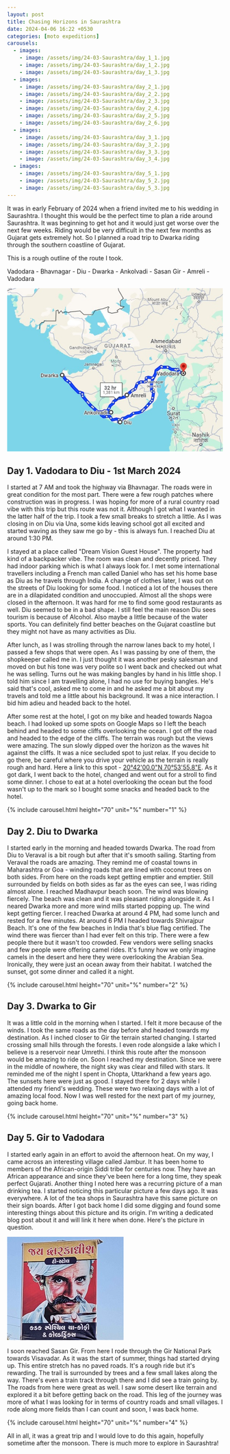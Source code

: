 ```yaml
---
layout: post
title: Chasing Horizons in Saurashtra
date: 2024-04-06 16:22 +0530
categories: [moto expeditions]
carousels:
  - images: 
    - image: /assets/img/24-03-Saurashtra/day_1_1.jpg
    - image: /assets/img/24-03-Saurashtra/day_1_2.jpg
    - image: /assets/img/24-03-Saurashtra/day_1_3.jpg
  - images: 
    - image: /assets/img/24-03-Saurashtra/day_2_1.jpg
    - image: /assets/img/24-03-Saurashtra/day_2_2.jpg
    - image: /assets/img/24-03-Saurashtra/day_2_3.jpg
    - image: /assets/img/24-03-Saurashtra/day_2_4.jpg
    - image: /assets/img/24-03-Saurashtra/day_2_5.jpg
    - image: /assets/img/24-03-Saurashtra/day_2_6.jpg
  - images: 
    - image: /assets/img/24-03-Saurashtra/day_3_1.jpg
    - image: /assets/img/24-03-Saurashtra/day_3_2.jpg
    - image: /assets/img/24-03-Saurashtra/day_3_3.jpg
    - image: /assets/img/24-03-Saurashtra/day_3_4.jpg
  - images: 
    - image: /assets/img/24-03-Saurashtra/day_5_1.jpg
    - image: /assets/img/24-03-Saurashtra/day_5_2.jpg
    - image: /assets/img/24-03-Saurashtra/day_5_3.jpg
---
```


It was in early February of 2024 when a friend invited me to his wedding in Saurashtra. I thought this would be the perfect time to plan a ride around Saurashtra. It was beginning to get hot and it would just get worse over the next few weeks. Riding would be very difficult in the next few months as Gujarat gets extremely hot. So I planned a road trip to Dwarka riding through the southern coastline of Gujarat. 

This is a rough outline of the route I took.

Vadodara - Bhavnagar - Diu - Dwarka - Ankolvadi - Sasan Gir - Amreli - Vadodara

![Route](/assets/img/24-03-Saurashtra/route.jpg)


## Day 1. Vadodara to Diu - 1st March 2024

I started at 7 AM and took the highway via Bhavnagar. The roads were in great condition for the most part. There were a few rough patches where construction was in progress. I was hoping for more of a rural country road vibe with this trip but this route was not it. Although I got what I wanted in the latter half of the trip.  I took a few small breaks to stretch a little. As I was closing in on Diu via Una, some kids leaving school got all excited and started waving as they saw me go by - this is always fun. I reached Diu at around 1:30 PM.

I stayed at a place called "Dream Vision Guest House". The property had kind of a backpacker vibe. The room was clean and decently priced. They had indoor parking which is what I always look for. I met some international travellers including a French man called Daniel who has set his home base as Diu as he travels through India. A change of clothes later, I was out on the streets of Diu looking for some food. I noticed a lot of the houses there are in a dilapidated condition and unoccupied. Almost all the shops were closed in the afternoon. It was hard for me to find some good restaurants as well. Diu seemed to be in a bad shape. I still feel the main reason Diu sees tourism is because of Alcohol. Also maybe a little because of the water sports. You can definitely find better beaches on the Gujarat coastline but they might not have as many activities as Diu. 

After lunch, as I was strolling through the narrow lanes back to my hotel, I passed a few shops that were open. As I was passing by one of them, the shopkeeper called me in. I just thought it was another pesky salesman and moved on but his tone was very polite so I went back and checked out what he was selling. Turns out he was making bangles by hand in his little shop. I told him since I am travelling alone, I had no use for buying bangles. He's said that's cool, asked me to come in and he asked me a bit about my travels and told me a little about his background. It was a nice interaction. I bid him adieu and headed back to the hotel.

After some rest at the hotel, I got on my bike and headed towards Nagoa beach. I had looked up some spots on Google Maps so I left the beach behind and headed to some cliffs overlooking the ocean. I got off the road and headed to the edge of the cliffs. The terrain was rough but the views were amazing. The sun slowly dipped over the horizon as the waves hit against the cliffs. It was a nice secluded spot to just relax. If you decide to go there, be careful where you drive your vehicle as the terrain is really rough and hard. Here a link to this spot - <a href = "https://maps.app.goo.gl/LkFoSEPTyLcWWxyb8">20°42'00.0"N 70°53'55.8"E</a>. As it got dark, I went back to the hotel, changed and went out for a stroll to find some dinner. I chose to eat at a hotel overlooking the ocean but the food wasn't up to the mark so I bought some snacks and headed back to the hotel.

{% include carousel.html height="70" unit="%" number="1" %}

## Day 2. Diu to Dwarka

I started early in the morning and headed towards Dwarka. The road from Diu to Veraval is a bit rough but after that it's smooth sailing. Starting from Veraval the roads are amazing. They remind me of coastal towns in Maharashtra or Goa - winding roads that are lined with coconut trees on both sides. From here on the roads kept getting emptier and emptier. Still surrounded by fields on both sides as far as the eyes can see, I was riding almost alone. I reached Madhavpur beach soon. The wind was blowing fiercely. The beach was clean and it was pleasant riding alongside it. As I neared Dwarka more and more wind mills started popping up. The wind kept getting fiercer. I reached Dwarka at around 4 PM, had some lunch and rested for a few minutes. At around 6 PM I headed towards Shivrajpur Beach. It's one of the few beaches in India that's blue flag certified. The wind there was fiercer than I had ever felt on this trip. There were a few people there but it wasn't too crowded. Few vendors were selling snacks and few people were offering camel rides. It's funny how we only imagine camels in the desert and here they were overlooking the Arabian Sea. Ironically, they were just an ocean away from their habitat. I watched the sunset, got some dinner and called it a night.

{% include carousel.html height="70" unit="%" number="2" %}

## Day 3. Dwarka to Gir

It was a little cold in the morning when I started. I felt it more because of the winds. I took the same roads as the day before ahd headed towards my destination. As I inched closer to Gir the terrain started changing. I started crossing small hills through the forests. I even rode alongside a lake which I believe is a reservoir near Umrethi. I think this route after the monsoon would be amazing to ride on. Soon I reached my destination. Since we were in the middle of nowhere, the night sky was clear and filled with stars. It reminded me of the night I spent in Chopta, Uttarkhand a few years ago. The sunsets here were just as good. I stayed there for 2 days while I attended my friend's wedding. These were two relaxing days with a lot of amazing local food. Now I was well rested for the next part of my journey, going back home.

{% include carousel.html height="70" unit="%" number="3" %}

## Day 5. Gir to Vadodara

I started early again in an effort to avoid the afternoon heat. On my way, I came across an interesting village called Jambur. It has been home to members of the African-origin Siddi tribe for centuries now. They have an African appearance and since they've been here for a long time, they speak perfect Gujarati. Another thing I noted here was a recurring picture of a man drinking tea. I started noticing this particular picture a few days ago. It was everywhere. A lot of the tea shops in Saurashtra have this same picture on their sign boards. After I got back home I did some digging and found some interesting things about this picture and its origin. I'm writing a dedicated blog post about it and will link it here when done. Here's the picture in question.

![Route](/assets/img/24-03-Saurashtra/var.jpg)

I soon reached Sasan Gir. From here I rode through the Gir National Park towards Visavadar. As it was the start of summer, things had started drying up. This entire stretch has no paved roads. It's a rough ride but it's rewarding. The trail is surrounded by trees and a few small lakes along the way. There's even a train track through there and I did see a train going by. The roads from here were great as well. I saw some desert like terrain and explored it a bit before getting back on the road. This leg of the journey was more of what I was looking for in terms of country roads and small villages. I rode along more fields than I can count and soon, I was back home.

{% include carousel.html height="70" unit="%" number="4" %}

All in all, it was a great trip and I would love to do this again, hopefully sometime after the monsoon. There is much more to explore in Saurashtra! 